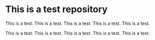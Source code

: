 # This is a test repository

This is a test. This is a test. This is a test. This is a test. This is a test.

This is a test. This is a test. This is a test. This is a test. This is a test.
